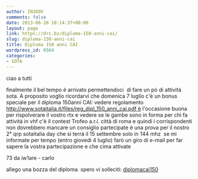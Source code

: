 ```yaml
---
author: IN3DOV
comments: false
date: 2013-06-26 18:14:37+00:00
layout: page
link: https://drc.bz/diploma-150-anni-cai/
slug: diploma-150-anni-cai
title: Diploma 150 anni CAI
wordpress_id: 6564
categories:
- SOTA
---
```


ciao a tutti

finalmente il bel tempo è arrivato permettendoci  di fare un pò di attività sota. A proposito voglio ricordarvi che domenica 7 luglio c'è un bonus speciale per il diploma 150anni CAI: vedere regolamento [http://www.sotaitalia.it/files/reg_dipl_150_anni_cai.pdf è](http://www.sotaitalia.it/files/reg_dipl_150_anni_cai.pdf) l'occasione buona per rispolverare il vostro rtx e vedere se le gambe sono in forma per chi fa attività in vhf c'è il contest Trofeo a.r.i. città di roma e quindi i corrispondenti non dovrebbero mancare un consiglio partecipate è una prova per il nostro 2° qrp sotaitalia day che si terrà il 15 settembre solo in 144 mhz  se mi informate per tempo (entro giovedi 4 luglio) farò un giro di e-mail per far sapere la vostra partecipazione e che cima attivate

73 da iw1are - carlo

allego una bozza del diploma. spero vi solleciti: [diplomacai150](https://drc.bz/wp-content/uploads/2013/06/diplomacai150.pdf)
